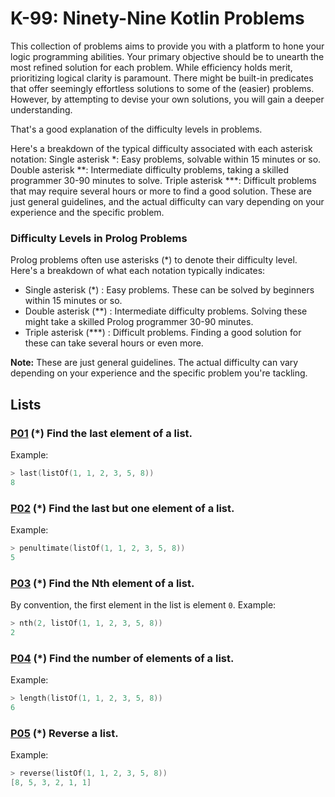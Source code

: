 # K-99: Ninety-Nine Kotlin Problems

This collection of problems aims to provide you with a platform to hone your logic programming abilities. Your primary objective should be to unearth the most refined solution for each problem. While efficiency holds merit, prioritizing logical clarity is paramount. There might be built-in predicates that offer seemingly effortless solutions to some of the (easier) problems. However, by attempting to devise your own solutions, you will gain a deeper understanding.

That's a good explanation of the difficulty levels in problems.

Here's a breakdown of the typical difficulty associated with each asterisk notation:
Single asterisk *: Easy problems, solvable within 15 minutes or so. 
Double asterisk **: Intermediate difficulty problems, taking a skilled programmer 30-90 minutes to solve. 
Triple asterisk ***: Difficult problems that may require several hours or more to find a good solution. 
These are just general guidelines, and the actual difficulty can vary depending on your experience and the specific problem.

### Difficulty Levels in Prolog Problems

Prolog problems often use asterisks (*) to denote their difficulty level. Here's a breakdown of what each notation typically indicates:

* Single asterisk (*) : Easy problems. These can be solved by beginners within 15 minutes or so.
* Double asterisk (**) : Intermediate difficulty problems. Solving these might take a skilled Prolog programmer 30-90 minutes.
* Triple asterisk (***) : Difficult problems.  Finding a good solution for these can take several hours or even more.

**Note:** These are just general guidelines. The actual difficulty can vary depending on your experience and the specific problem you're tackling.

## Lists

### [P01][] (*) Find the last element of a list.
Example:
``` kotlin
> last(listOf(1, 1, 2, 3, 5, 8))
8
```

### [P02][] (*) Find the last but one element of a list.
Example:
``` kotlin
> penultimate(listOf(1, 1, 2, 3, 5, 8))
5
```

### [P03][] (*) Find the Nth element of a list.
By convention, the first element in the list is element ``0``.
Example:
``` kotlin
> nth(2, listOf(1, 1, 2, 3, 5, 8))
2
```

### [P04][] (*) Find the number of elements of a list.
Example:
``` kotlin
> length(listOf(1, 1, 2, 3, 5, 8))
6
```

### [P05][] (*) Reverse a list.
Example:
``` kotlin
> reverse(listOf(1, 1, 2, 3, 5, 8))
[8, 5, 3, 2, 1, 1]
```



[P01]: https://github.com/ahmt42/99-kotlin
[P02]: https://github.com/ahmt42/99-kotlin
[P03]: https://github.com/ahmt42/99-kotlin
[P04]: https://github.com/ahmt42/99-kotlin
[P05]: https://github.com/ahmt42/99-kotlin


